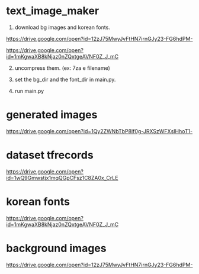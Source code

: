 # text_image_maker
1. download bg images and korean fonts.

https://drive.google.com/open?id=12zJ75MwyJvFtHN7irnGJy23-FG6hdPM-

https://drive.google.com/open?id=1mKgwaXB8kNjaz0nZQxtgeAVNF0Z_J_mC

2. uncompress them. (ex: 7za e filename)

3. set the bg_dir and the font_dir in main.py.

4. run main.py

# generated images
https://drive.google.com/open?id=1Qy2ZWNbTbP8lf0g-JRXSzWFXsIHhoT1-

# dataset tfrecords
https://drive.google.com/open?id=1wQ9Gmwstjx1mqQGpCFsz1C8ZA0x_CrLE

# korean fonts
https://drive.google.com/open?id=1mKgwaXB8kNjaz0nZQxtgeAVNF0Z_J_mC

# background images
https://drive.google.com/open?id=12zJ75MwyJvFtHN7irnGJy23-FG6hdPM-
